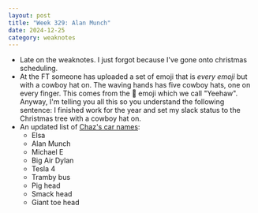 ```yaml
---
layout: post
title: "Week 329: Alan Munch"
date: 2024-12-25
category: weaknotes
---
```


* Late on the weaknotes. I just forgot because I've gone onto christmas scheduling.
* At the FT someone has uploaded a set of emoji that is _every emoji_ but with a cowboy hat on. The waving hands has five cowboy hats, one on every finger. This comes from the 🤠 emoji which we call "Yeehaw". Anyway, I'm telling you all this so you understand the following sentence: I finished work for the year and set my slack status to the Christmas tree with a cowboy hat on.
* An updated list of [Chaz's car names](https://alicebartlett.co.uk/blog/weaknotes-292):
  * Elsa
  * Alan Munch
  * Michael E
  * Big Air Dylan
  * Tesla 4
  * Tramby bus
  * Pig head
  * Smack head
  * Giant toe head
